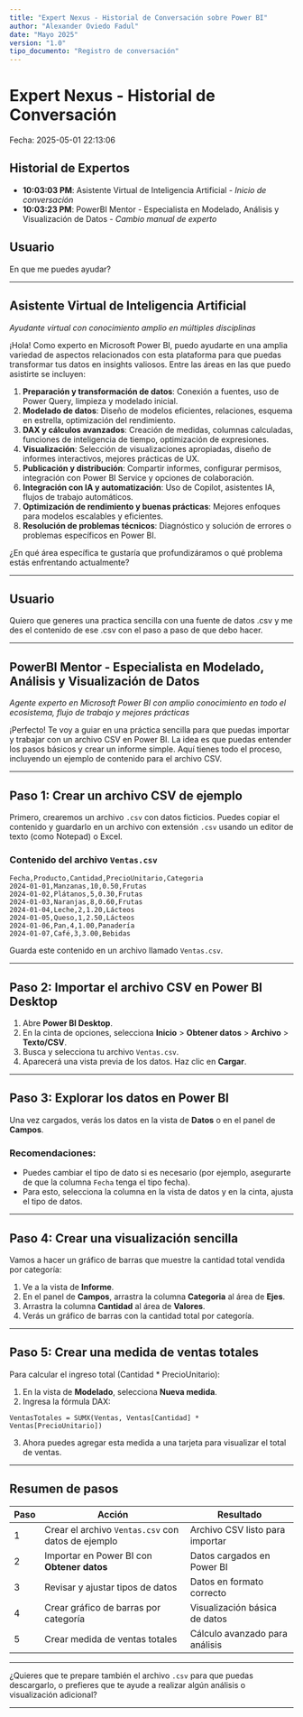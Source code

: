 ```yaml
---
title: "Expert Nexus - Historial de Conversación sobre Power BI"
author: "Alexander Oviedo Fadul"
date: "Mayo 2025"
version: "1.0"
tipo_documento: "Registro de conversación"
---
```


# Expert Nexus - Historial de Conversación

Fecha: 2025-05-01 22:13:06

## Historial de Expertos

- **10:03:03 PM**: Asistente Virtual de Inteligencia Artificial - *Inicio de conversación*
- **10:03:23 PM**: PowerBI Mentor - Especialista en Modelado, Análisis y Visualización de Datos - *Cambio manual de experto*


## Usuario

En que me puedes ayudar?

---

## Asistente Virtual de Inteligencia Artificial

*Ayudante virtual con conocimiento amplio en múltiples disciplinas*

¡Hola! Como experto en Microsoft Power BI, puedo ayudarte en una amplia variedad de aspectos relacionados con esta plataforma para que puedas transformar tus datos en insights valiosos. Entre las áreas en las que puedo asistirte se incluyen:

1. **Preparación y transformación de datos**: Conexión a fuentes, uso de Power Query, limpieza y modelado inicial.
2. **Modelado de datos**: Diseño de modelos eficientes, relaciones, esquema en estrella, optimización del rendimiento.
3. **DAX y cálculos avanzados**: Creación de medidas, columnas calculadas, funciones de inteligencia de tiempo, optimización de expresiones.
4. **Visualización**: Selección de visualizaciones apropiadas, diseño de informes interactivos, mejores prácticas de UX.
5. **Publicación y distribución**: Compartir informes, configurar permisos, integración con Power BI Service y opciones de colaboración.
6. **Integración con IA y automatización**: Uso de Copilot, asistentes IA, flujos de trabajo automáticos.
7. **Optimización de rendimiento y buenas prácticas**: Mejores enfoques para modelos escalables y eficientes.
8. **Resolución de problemas técnicos**: Diagnóstico y solución de errores o problemas específicos en Power BI.

¿En qué área específica te gustaría que profundizáramos o qué problema estás enfrentando actualmente?

---

## Usuario

Quiero que generes una practica sencilla con una fuente de datos .csv y me des el contenido de ese .csv con el paso a paso de que debo hacer.

---

## PowerBI Mentor - Especialista en Modelado, Análisis y Visualización de Datos

*Agente experto en Microsoft Power BI con amplio conocimiento en todo el ecosistema, flujo de trabajo y mejores prácticas*

¡Perfecto! Te voy a guiar en una práctica sencilla para que puedas importar y trabajar con un archivo CSV en Power BI. La idea es que puedas entender los pasos básicos y crear un informe simple. Aquí tienes todo el proceso, incluyendo un ejemplo de contenido para el archivo CSV.

---

## Paso 1: Crear un archivo CSV de ejemplo

Primero, crearemos un archivo `.csv` con datos ficticios. Puedes copiar el contenido y guardarlo en un archivo con extensión `.csv` usando un editor de texto (como Notepad) o Excel.

### Contenido del archivo `Ventas.csv`

```csv
Fecha,Producto,Cantidad,PrecioUnitario,Categoria
2024-01-01,Manzanas,10,0.50,Frutas
2024-01-02,Plátanos,5,0.30,Frutas
2024-01-03,Naranjas,8,0.60,Frutas
2024-01-04,Leche,2,1.20,Lácteos
2024-01-05,Queso,1,2.50,Lácteos
2024-01-06,Pan,4,1.00,Panadería
2024-01-07,Café,3,3.00,Bebidas
```

Guarda este contenido en un archivo llamado `Ventas.csv`.

---

## Paso 2: Importar el archivo CSV en Power BI Desktop

1. Abre **Power BI Desktop**.
2. En la cinta de opciones, selecciona **Inicio** > **Obtener datos** > **Archivo** > **Texto/CSV**.
3. Busca y selecciona tu archivo `Ventas.csv`.
4. Aparecerá una vista previa de los datos. Haz clic en **Cargar**.

---

## Paso 3: Explorar los datos en Power BI

Una vez cargados, verás los datos en la vista de **Datos** o en el panel de **Campos**.

### Recomendaciones:
- Puedes cambiar el tipo de dato si es necesario (por ejemplo, asegurarte de que la columna `Fecha` tenga el tipo fecha).
- Para esto, selecciona la columna en la vista de datos y en la cinta, ajusta el tipo de datos.

---

## Paso 4: Crear una visualización sencilla

Vamos a hacer un gráfico de barras que muestre la cantidad total vendida por categoría:

1. Ve a la vista de **Informe**.
2. En el panel de **Campos**, arrastra la columna **Categoria** al área de **Ejes**.
3. Arrastra la columna **Cantidad** al área de **Valores**.
4. Verás un gráfico de barras con la cantidad total por categoría.

---

## Paso 5: Crear una medida de ventas totales

Para calcular el ingreso total (Cantidad * PrecioUnitario):

1. En la vista de **Modelado**, selecciona **Nueva medida**.
2. Ingresa la fórmula DAX:

```DAX
VentasTotales = SUMX(Ventas, Ventas[Cantidad] * Ventas[PrecioUnitario])
```

3. Ahora puedes agregar esta medida a una tarjeta para visualizar el total de ventas.

---

## Resumen de pasos

| Paso | Acción | Resultado |
|---------|----------------------------------------------------------|-----------------------------------------------------|
| 1 | Crear el archivo `Ventas.csv` con datos de ejemplo | Archivo CSV listo para importar |
| 2 | Importar en Power BI con **Obtener datos** | Datos cargados en Power BI |
| 3 | Revisar y ajustar tipos de datos | Datos en formato correcto |
| 4 | Crear gráfico de barras por categoría | Visualización básica de datos |
| 5 | Crear medida de ventas totales | Cálculo avanzado para análisis |

---

¿Quieres que te prepare también el archivo `.csv` para que puedas descargarlo, o prefieres que te ayude a realizar algún análisis o visualización adicional?

---

